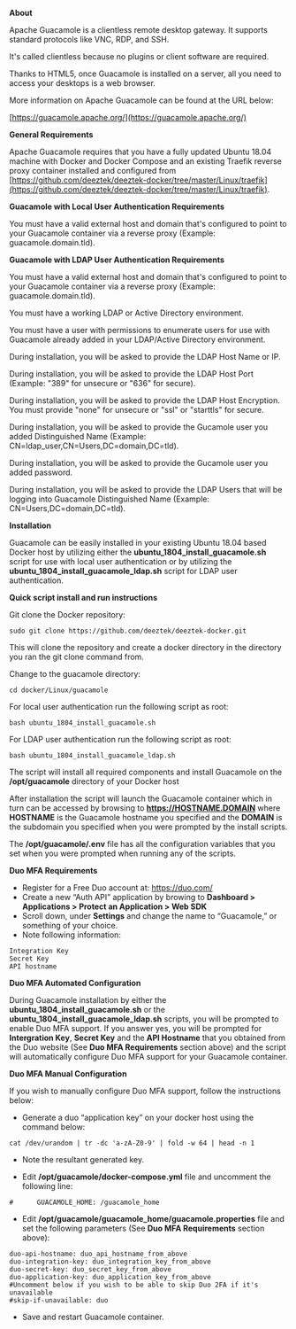 **About**

Apache Guacamole is a clientless remote desktop gateway. It supports standard protocols like VNC, RDP, and SSH.

It's called clientless because no plugins or client software are required.

Thanks to HTML5, once Guacamole is installed on a server, all you need to access your desktops is a web browser.

More information on Apache Guacamole can be found at the URL below:

[https://guacamole.apache.org/](https://guacamole.apache.org/)


**General Requirements**

Apache Guacamole requires that you have a fully updated Ubuntu 18.04 machine with Docker and Docker Compose and an existing Traefik reverse proxy container installed and configured from [https://github.com/deeztek/deeztek-docker/tree/master/Linux/traefik](https://github.com/deeztek/deeztek-docker/tree/master/Linux/traefik).

**Guacamole with Local User Authentication Requirements**

You must have a valid external host and domain that's configured to point to your Guacamole container via a reverse proxy (Example: guacamole.domain.tld).

**Guacamole with LDAP User Authentication Requirements**

You must have a valid external host and domain that's configured to point to your Guacamole container via a reverse proxy (Example: guacamole.domain.tld).

You must have a working LDAP or Active Directory environment.

You must have a user with permissions to enumerate users for use with Guacamole already added in your LDAP/Active Directory environment.

During installation, you will be asked to provide the LDAP Host Name or IP.

During installation, you will be asked to provide the LDAP Host Port (Example: "389" for unsecure or "636" for secure).

During installation, you will be asked to provide the LDAP Host Encryption. You must provide "none" for unsecure or "ssl" or "starttls" for secure.

During installation, you will be asked to provide the Gucamole user you added Distinguished Name (Example: CN=ldap_user,CN=Users,DC=domain,DC=tld).

During installation, you will be asked to provide the Gucamole user you added password.

During installation, you will be asked to provide the LDAP Users that will be logging into Guacamole Distinguished Name (Example: CN=Users,DC=domain,DC=tld).

**Installation**

Guacamole can be easily installed in your existing Ubuntu 18.04 based Docker host by utilizing either the **ubuntu_1804_install_guacamole.sh** script for use with local user authentication or by utilizing the **ubuntu_1804_install_guacamole_ldap.sh** script for LDAP user authentication.

**Quick script install and run instructions**

Git clone the Docker repository:

`sudo git clone https://github.com/deeztek/deeztek-docker.git`

This will clone the repository and create a docker directory in the directory you ran the git clone command from.

Change to the guacamole directory:

`cd docker/Linux/guacamole`

For local user authentication run the following script as root:

`bash ubuntu_1804_install_guacamole.sh`

For LDAP user authentication run the following script as root:

`bash ubuntu_1804_install_guacamole_ldap.sh`

The script will install all required components and install Guacamole on the **/opt/guacamole** directory of your Docker host

After installation the script will launch the Guacamole container which in turn can be accessed by browsing to **https://HOSTNAME.DOMAIN** where **HOSTNAME** is the Guacamole hostname you specified and the **DOMAIN** is the subdomain you specified when you were prompted by the install scripts.

The **/opt/guacamole/.env** file has all the configuration variables that you set when you were prompted when running any of the scripts. 

**Duo MFA Requirements**

* Register for a Free Duo account at: https://duo.com/
* Create a new “Auth API” application by browing to **Dashboard > Applications > Protect an Application > Web SDK**
* Scroll down, under **Settings** and change the name to “Guacamole,” or something of your choice.
* Note following information:

```
Integration Key
Secret Key
API hostname
```

**Duo MFA Automated Configuration**

During Guacamole installation by either the **ubuntu_1804_install_guacamole.sh** or the **ubuntu_1804_install_guacamole_ldap.sh** scripts, you will be prompted to enable Duo MFA support. If you answer yes, you will be prompted for **Intergration Key**, **Secret Key** and the **API Hostname** that you obtained from the Duo website (See **Duo MFA Requirements** section above) and the script will automatically configure Duo MFA support for your Guacamole container.

**Duo MFA Manual Configuration**

If you wish to manually configure Duo MFA support, follow the instructions below:

* Generate a duo “application key” on your docker host using the command below:  

`cat /dev/urandom | tr -dc 'a-zA-Z0-9' | fold -w 64 | head -n 1`

* Note the resultant generated key.

* Edit **/opt/guacamole/docker-compose.yml** file and uncomment the following line:

`#      GUACAMOLE_HOME: /guacamole_home`

* Edit **/opt/guacamole/guacamole_home/guacamole.properties** file and set the following parameters (See **Duo MFA Requirements** section above):

```
duo-api-hostname: duo_api_hostname_from_above
duo-integration-key: duo_integration_key_from_above
duo-secret-key: duo_secret_key_from_above
duo-application-key: duo_application_key_from_above
#Uncomment below if you wish to be able to skip Duo 2FA if it's unavailable
#skip-if-unavailable: duo 
```
* Save and restart Guacamole container. 




